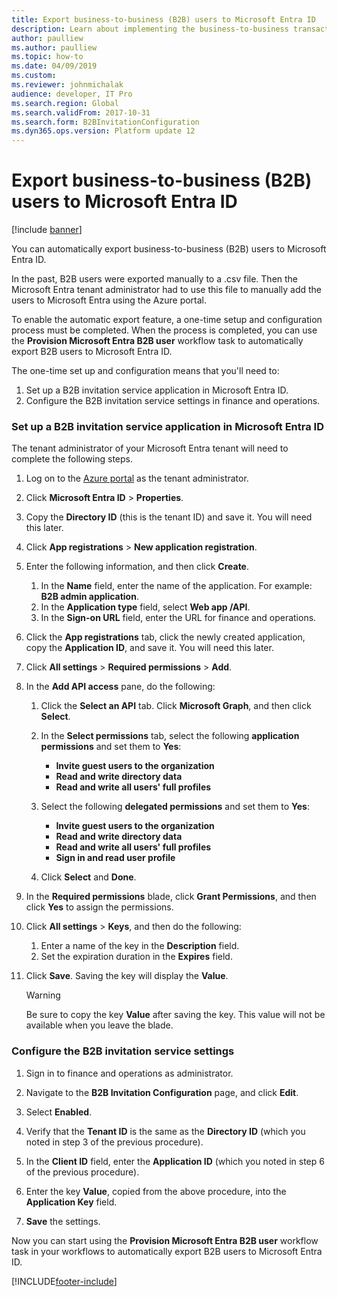 ```yaml
---
title: Export business-to-business (B2B) users to Microsoft Entra ID
description: Learn about implementing the business-to-business transaction functionality, including an overview on setting up invitation service applications.
author: paulliew
ms.author: paulliew
ms.topic: how-to
ms.date: 04/09/2019
ms.custom:
ms.reviewer: johnmichalak
audience: developer, IT Pro
ms.search.region: Global
ms.search.validFrom: 2017-10-31
ms.search.form: B2BInvitationConfiguration
ms.dyn365.ops.version: Platform update 12
---
```


# Export business-to-business (B2B) users to Microsoft Entra ID

[!include [banner](../includes/banner.md)]

You can automatically export business-to-business (B2B) users to Microsoft Entra ID. 

In the past, B2B users were exported manually to a .csv file. Then the Microsoft Entra tenant administrator had to use this file to manually add the users to Microsoft Entra using the Azure portal. 

To enable the automatic export feature, a one-time setup and configuration process must be completed. When the process is completed, you can use the **Provision Microsoft Entra B2B user** workflow task to automatically export B2B users to Microsoft Entra ID.

The one-time set up and configuration means that you'll need to: 
1. Set up a B2B invitation service application in Microsoft Entra ID.
2. Configure the B2B invitation service settings in finance and operations.

### Set up a B2B invitation service application in Microsoft Entra ID
The tenant administrator of your Microsoft Entra tenant will need to complete the following steps.

1. Log on to the [Azure portal](https://portal.azure.com) as the tenant administrator. 

2. Click **Microsoft Entra ID** > **Properties**.

3. Copy the **Directory ID** (this is the tenant ID) and save it. You will need this later.

4. Click **App registrations** > **New application registration**.

5. Enter the following information, and then click **Create**.
    1. In the **Name** field, enter the name of the application. For example: **B2B admin application**.
    2. In the **Application type** field, select **Web app /API**.
    3. In the **Sign-on URL** field, enter the URL for finance and operations.
  
6. Click the **App registrations** tab, click the newly created application, copy the **Application ID**, and save it. You will need this later.

7. Click **All settings** > **Required permissions** > **Add**.

8. In the **Add API access** pane, do the following:
    1. Click the **Select an API** tab. Click **Microsoft Graph**, and then click **Select**.
    
    2. In the **Select permissions** tab, select the following **application permissions** and set them to **Yes**:
         - **Invite guest users to the organization**
         - **Read and write directory data**
         - **Read and write all users' full profiles**
    
    3. Select the following **delegated permissions** and set them to **Yes**:
         - **Invite guest users to the organization**
         - **Read and write directory data**
         - **Read and write all users' full profiles**
         - **Sign in and read user profile**
     
    4. Click **Select** and **Done**.
    
9. In the **Required permissions** blade, click **Grant Permissions**, and then click **Yes** to assign the permissions.

10. Click **All settings** > **Keys**, and then do the following: 
    1. Enter a name of the key in the **Description** field.
    2. Set the expiration duration in the **Expires** field.
  
11. Click **Save**. Saving the key will display the **Value**. 

    > [!WARNING]
    > Be sure to copy the key **Value** after saving the key. This value will not be available when you leave the blade.

### Configure the B2B invitation service settings

1. Sign in to finance and operations as administrator.

2. Navigate to the **B2B Invitation Configuration** page, and click **Edit**.

3. Select **Enabled**.

4. Verify that the **Tenant ID** is the same as the **Directory ID** (which you noted in step 3 of the previous procedure).

5. In the **Client ID** field, enter the **Application ID** (which you noted in step 6 of the previous procedure).

6. Enter the key **Value**, copied from the above procedure, into the **Application Key** field.

7. **Save** the settings.

Now you can start using the **Provision Microsoft Entra B2B user** workflow task in your workflows to automatically export B2B users to Microsoft Entra ID.


[!INCLUDE[footer-include](../../../includes/footer-banner.md)]

